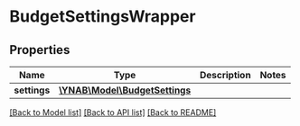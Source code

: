 # BudgetSettingsWrapper

## Properties
Name | Type | Description | Notes
------------ | ------------- | ------------- | -------------
**settings** | [**\YNAB\Model\BudgetSettings**](BudgetSettings.md) |  | 

[[Back to Model list]](../README.md#documentation-for-models) [[Back to API list]](../README.md#documentation-for-api-endpoints) [[Back to README]](../README.md)


